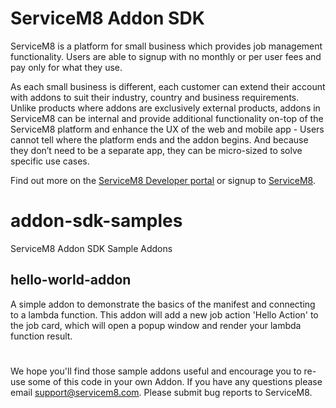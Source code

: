 # ServiceM8 Addon SDK
ServiceM8 is a platform for small business which provides job management functionality. Users are able to signup with no monthly or per user fees and pay only for what they use. 

As each small business is different, each customer can extend their account with addons to suit their industry, country and business requirements. Unlike products where addons are exclusively external products, addons in ServiceM8 can be internal and provide additional functionality on-top of the ServiceM8 platform and enhance the UX of the web and mobile app - Users cannot tell where the platform ends and the addon begins. And because they don’t need to be a separate app, they can be micro-sized to solve specific use cases. 

Find out more on the [ServiceM8 Developer portal](http://developer.servicem8.com/) or signup to [ServiceM8](https://www.servicem8.com).

# addon-sdk-samples
ServiceM8 Addon SDK Sample Addons

## hello-world-addon ##
A simple addon to demonstrate the basics of the manifest and connecting to a lambda function. This addon will add a new job action 'Hello Action' to the job card, which will open a popup window and render your lambda function result.

#
We hope you'll find those sample addons useful and encourage you to re-use some of this code in your own Addon. If you have any questions please email support@servicem8.com. Please submit bug reports to ServiceM8.